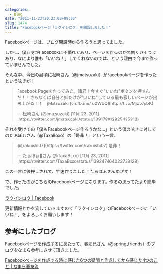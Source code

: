 ```yaml
---
categories:
  - Blog
date: "2011-11-23T20:22:03+09:00"
slug: 1474
title: "Facebookページ「ラクイシロク」を開設しました！"
---
```


Facebookページは、ブログ開設時から作ろうと思ってました。

しかし、僕自身がFacebookに不慣れであり、ページを作るのが面倒くさそうであり、なにより誰も「いいね！」してくれないのでは、という理由で今まで作っていませんでした。

そんな中、今日の昼頃に松崎さん（@jmatsuzaki）がFacebookページを作ったという呟きが！

<blockquote class="twitter-tweet" lang="ja"><p>Facebook Pageを作ってみた。諸君！今すぐ"いいね"ボタンを押すんだ！！さもなくば自分と姉だけが"いいね"している最も寂しいページが出来上がる！！　jMatsuzaki [on.fb.me/ru2WbQ](http://t.co/Mjz57pbK)</p>&mdash; 松崎さん (@jmatsuzaki) [11月 23, 2011](https://twitter.com/jmatsuzaki/status/139178012825485312)</p></blockquote>

それを受けての「僕もFacebookページ作ろうかな...」という僕の呟きに対してのたぁぼぉさん（@TaxaBoxo）の「是非！」という一言。

<blockquote class="twitter-tweet" data-in-reply-to="139229316159512577" lang="ja"><p>@[rakuishi07](https://twitter.com/rakuishi07) 是非！</p>&mdash; たぁぼぉさん (@TaxaBoxo) [11月 23, 2011](https://twitter.com/TaxaBoxo/status/139247464023728128)</p></blockquote>

この一言に後押しされて、早速作りました！たぁぼぉさんあざす！

で、作ったのがこちらのFacebookページになります。作るの思ってたより簡単でした。

[ラクイシロク | Facebook](http://www.facebook.com/rakuishi)</a>

更新情報とかを流していきますので「ラクイシロク」のFacebookページに「いいね！」をよろしくお願いします！

## 参考にしたブログ

Facebookページを作成するにあたって、春友兄さん（@spring_friends）のブログをなまら参考にさせて頂きました。

[Facebookページを作成する時に感じた6つの疑問と作成してから感じた4つのこと | なまら春友流](http://harutomo-ryu.com/archives/2011-06-12/171504.html)
